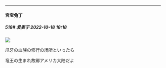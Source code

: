 

*****

####  宫宝兔丁  
##### 518#       发表于 2022-10-18 18:18

<img src="https://static.saraba1st.com/image/smiley/face2017/037.png" referrerpolicy="no-referrer">

爪牙の血族の修行の场所といったら

竜王の生まれ故郷アメリカ大陆だよ

